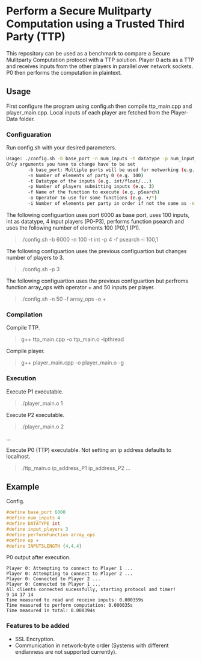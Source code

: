 # Perform a Secure Mulitparty Computation using a Trusted Third Party (TTP)
This repository can be used as a benchmark to compare a Secure Mulitparty Computation protocol with a TTP solution. Player 0 acts as a TTP and receives inputs from the other players in parallel over network sockets. P0 then performs the computation in plaintext.

## Usage
First configure the program using config.sh then compile ttp_main.cpp and player_main.cpp. Local inputs of each player are fetched from the Player-Data folder.

### Configuaration
Run config.sh with your desired parameters.

```bash
Usage: ./config.sh -b base_port -n num_inputs -t datatype -p num_input_players -f function_name -o operator -i input_length
Only arguments you have to change have to be set
        -b base_port: Multiple ports will be used for networking (e.g. 6000)
        -n Number of elements of party 0 (e.g. 100)
        -t Datatype of the inputs (e.g. int/float/...)
        -p Number of players submitting inputs (e.g. 3)
        -f Name of the function to execute (e.g. pSearch)
        -o Operator to use for some functions (e.g. +/*)
        -i Number of elements per party in order if not the same as -n (e.g. 100,1)
```

The following configuartion uses port 6000 as base port, uses 100 inputs, int as datatype, 4 input players (P0-P3), performs function psearch and uses the following number of elements 100 (P0),1 (P1). 
> ./config.sh -b 6000 -n 100 -t int -p 4 -f psearch -i 100,1

The following configuartion uses the previous configuartion but changes number of players to 3.
> ./config.sh -p 3

The following configuartion uses the previous configuartion  but perfroms function array_ops with operator + and 50 inputs per player.
> ./config.sh -n 50 -f array_ops -o +

### Compilation
Compile TTP.
> g++ ttp_main.cpp -o ttp_main.o -lpthread

Compile player.
> g++ player_main.cpp -o player_main.o -g

### Execution
Execute P1 executable.
> ./player_main.o 1

Execute P2 executable.
> ./player_main.o 2

...

Execute P0 (TTP) executable. Not setting an ip address defaults to localhost.
> ./ttp_main.o ip_address_P1 ip_address_P2 ...

## Example

Config.
```C
#define base_port 6000
#define num_inputs 4
#define DATATYPE int
#define input_players 3
#define performFunction array_ops
#define op +
#define INPUTSLENGTH {4,4,4}
```

P0 output after execution.
```
Player 0: Attempting to connect to Player 1 ...
Player 0: Attempting to connect to Player 2 ...
Player 0: Connected to Player 2 ...
Player 0: Connected to Player 1 ...
All clients connected sucessfully, starting protocol and timer!
9 14 17 14
Time measured to read and receive inputs: 0.000359s
Time measured to perform computation: 0.000035s
Time measured in total: 0.000394s
```
### Features to be added
- SSL Encryption.
- Communication in network-byte order (Systems with different endianness are not supported currently).
